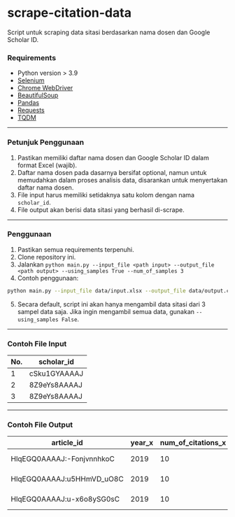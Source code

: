 # scrape-citation-data
Script untuk scraping data sitasi berdasarkan nama dosen dan Google Scholar ID.

### Requirements
- Python version > 3.9
- [Selenium](https://selenium-python.readthedocs.io/)
- [Chrome WebDriver](https://sites.google.com/a/chromium.org/chromedriver/)
- [BeautifulSoup](https://www.crummy.com/software/BeautifulSoup/bs4/doc/)
- [Pandas](https://pandas.pydata.org/)
- [Requests](https://requests.readthedocs.io/)
- [TQDM](https://tqdm.github.io/)
---
### Petunjuk Penggunaan
1. Pastikan memiliki daftar nama dosen dan Google Scholar ID dalam format Excel (wajib).
2. Daftar nama dosen pada dasarnya bersifat optional, namun untuk memudahkan dalam proses analisis data, disarankan untuk menyertakan daftar nama dosen.
3. File input harus memiliki setidaknya satu kolom dengan nama `scholar_id`.
4. File output akan berisi data sitasi yang berhasil di-scrape.
---
### Penggunaan
1. Pastikan semua requirements terpenuhi.
2. Clone repository ini.
3. Jalankan `python main.py --input_file <path input> --output_file <path output> --using_samples True --num_of_samples 3`
4. Contoh penggunaan:
```bash
python main.py --input_file data/input.xlsx --output_file data/output.csv --using_samples True --num_of_samples 3
```
5. Secara default, script ini akan hanya mengambil data sitasi dari 3 sampel data saja. Jika ingin mengambil semua data, gunakan `--using_samples False`.
---
### Contoh File Input
|No.| scholar_id |
|---|------------|
|1| cSku1GYAAAAJ |
|2| 8Z9eYs8AAAAJ |
|3| 8Z9eYs8AAAAJ |
---
### Contoh File Output
| article_id | year_x | num_of_citations_x | scholar_id | title | authors | publisher | year_y | num_of_citations_y | citations | article_url |
|------------|--------|--------------------|------------|-------|---------|-----------|--------|--------------------|-----------|------------|
| HlqEGQ0AAAAJ:-FonjvnnhkoC | 2019 | 10 | cSku1GYAAAAJ | Title 1 | Author 1 | Publisher 1 | 2019 |  | 19 | /citations?view_op=view_citation&hl=en&user=HlqEGQ0AAAAJ&citation_for_view=HlqEGQ0AAAAJ:-FonjvnnhkoC |
| HlqEGQ0AAAAJ:u5HHmVD_uO8C | 2019 | 10 | cSku1GYAAAAJ | Title 2 | Author 2 | Publisher 2 | 2019 |  | 19 | /citations?view_op=view_citation&hl=en&user=HlqEGQ0AAAAJ&citation_for_view=HlqEGQ0AAAAJ:u5HHmVD_uO8C |
| HlqEGQ0AAAAJ:u-x6o8ySG0sC | 2019 | 10 | cSku1GYAAAAJ | Title 3 | Author 3 | Publisher 3 | 2019 |  | 19 | /citations?view_op=view_citation&hl=en&user=HlqEGQ0AAAAJ&citation_for_view=HlqEGQ0AAAAJ:u-x6o8ySG0sC |
